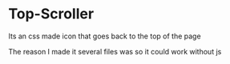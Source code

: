 # Top-Scroller
Its an css made icon that goes back to the top of the page

The reason I made it several files was so it could work without js
